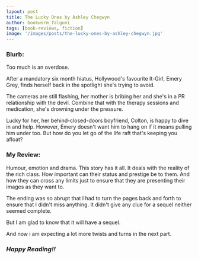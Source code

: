 ```yaml
---
layout: post
title: The Lucky Ones by Ashley Chegwyn
author: bookworm_falguni
tags: [book-reviews, fiction]
image: '/images/posts/the-lucky-ones-by-ashley-chegwyn.jpg'
---
```

### **Blurb:**
Too much is an overdose.

After a mandatory six month hiatus, Hollywood's favourite It-Girl, Emery Grey, finds herself back in the spotlight she's trying to avoid.

The cameras are still flashing, her mother is bribing her and she's in a PR relationship with the devil. Combine that with the therapy sessions and medication, she's drowning under the pressure.

Lucky for her, her behind-closed-doors boyfriend, Colton, is happy to dive in and help. However, Emery doesn't want him to hang on if it means pulling him under too. But how do you let go of the life raft that's keeping you afloat?

### **My Review:**
Humour, emotion and drama. This story has it all. It deals with the reality of the rich class. How important can their status and prestige be to them. And how they can cross any limits just to ensure that they are presenting their images as they want to.

The ending was so abrupt that I had to turn the pages back and forth to ensure that I didn't miss anything. It didn't give any clue for a sequel neither seemed complete.

But I am glad to know that it will have a sequel. 

And now i am expecting a lot more twists and turns in the next part.

### ***Happy Reading!!***
